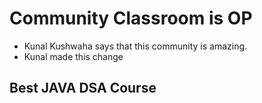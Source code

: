# Community Classroom is OP

- Kunal Kushwaha says that this community is amazing.
- Kunal made this change


## Best JAVA DSA Course
